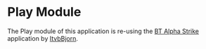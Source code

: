 # Play Module

The Play module of this application is re-using the [BT Alpha Strike](https://itvbbjorn.github.io) application by [ItvbBjorn](https://github.com/itvbbjorn).